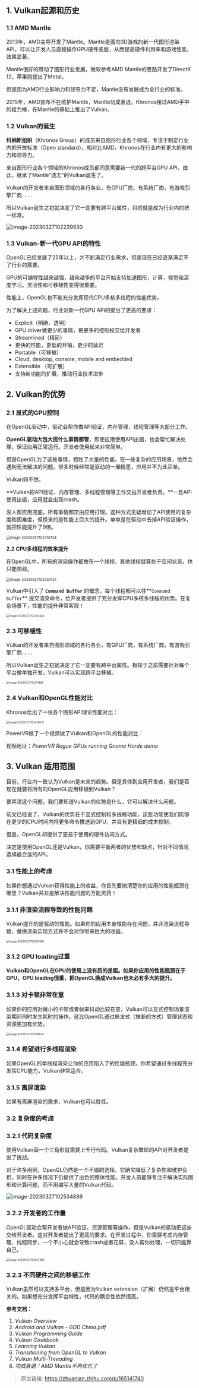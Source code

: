 ## 1. Vulkan起源和历史

### 1.1 AMD Mantle

2013年，AMD主导开发了Mantle。Mantle是面向3D游戏的新一代图形渲染 API，可以让开发人员直接操作GPU硬件底层，从而提高硬件利用率和游戏性能，效果显著。

Mantle很好的带动了图形行业发展，微软参考AMD Mantle的思路开发了DirectX 12，苹果则提出了Metal。

但是因为AMD行业影响力和领导力不足，Mantle没有发展成为全行业的标准。

2015年，AMD宣布不在维护Mantle，Mantle功成身退。Khronos接过AMD手中的接力棒，在Mantle的基础上推出了Vulkan。



### 1.2 Vulkan的诞生

**科纳斯组织**（Khronos Group）的成员来自图形行业各个领域，专注于制定行业内的开放标准（Open standard）。相对比AMD，Khronos在行业内有更大的影响力和领导力。

来自图形行业各个领域的Khronos成员都同意需要新一代的跨平台GPU API，由此，继承了Mantle”遗志“的Vulkan诞生了。

Vulkan的开发者来自图形领域的各行各业，有GPU厂商，有系统厂商，有游戏引擎厂商… …

所以Vulkan诞生之初就决定了它一定要有跨平台属性，目的就是成为行业内的统一标准。

![image-20230327102239930](.asserts/image-20230327102239930.png)



### 1.3 Vulkan-新一代GPU API的特性

OpenGL已经发展了25年以上，并不断满足行业需求，但是现在已经逐渐满足不了行业的需要。

GPU的可编程性越来越强，越来越多的平台开始支持加速图形，计算，视觉和深度学习。灵活性和可移植性变得很重要。

性能上，OpenGL也不能充分发挥现代CPU多核多线程的性能优势。

为了解决上述问题，行业对新一代GPU API的提出了更高的要求：

- Explicit（明确、透明）
- GPU driver做更少的事情，把更多的控制权交给开发者
- Streamlined（精简）
- 更快的性能，更低的开销，更少的延迟
- Portable（可移植）
- Cloud, desktop, console, mobile and embedded
- Extensible （可扩展）
- 支持新功能的扩展，推动行业技术进步



## 2. Vulkan的优势

### 2.1 显式的GPU控制

在OpenGL驱动中，驱动会帮你做API验证，内存管理，线程管理等大部分工作。

**OpenGL驱动大包大揽什么事情都管**，即使应用使用API出错，也会帮忙解决处理，保证应用正常运行。开发者使用起来非常简单。

但是OpenGL为了这些事情，牺牲了大量的性能。在一些复杂的应用场景，依然会遇到无法解决的问题，很多时候经常是驱动的一厢情愿，应用并不为此买单。

Vulkan则不然。

**Vulkan把API验证、内存管理、多线程管理等工作交由开发者负责。**一旦API使用出错，应用就会出现crash。

没人帮应用兜底，所有事情都交由应用打理。这种方式无疑增加了API使用的复杂度和困难度，但换来的是性能上巨大的提升。单单是在驱动中去掉API验证操作，就把性能提升了9倍。

<img src=".asserts/image-20230327102310734.png" alt="image-20230327102310734" style="zoom:67%;" />

**2.2 CPU多线程的效率提升**

在OpenGL中，所有的渲染操作都放在一个线程，其他线程就算处于空闲状态，也只能围观。

<img src=".asserts/image-20230327102333137.png" alt="image-20230327102333137" style="zoom:67%;" />

Vulkan中引入了 **`Command Buffer`** 的概念，每个线程都可以往**`Command Buffer`** 提交渲染命令，给开发者提供了充分发挥CPU多核多线程的优势。在复杂场景下，性能的提升非常客观！

<img src=".asserts/image-20230327102352442.png" alt="image-20230327102352442" style="zoom:50%;" />

### 2.3 可移植性

Vulkan的开发者来自图形领域的各行各业，有GPU厂商，有系统厂商，有游戏引擎厂商… …

所以Vulkan诞生之初就决定了它一定要有跨平台属性。相较于之前需要针对每个平台做单独开发，Vulkan可以实现跨平台移植。

<img src=".asserts/image-20230327102411484.png" alt="image-20230327102411484" style="zoom:50%;" />

### 2.4 Vulkan和OpenGL性能对比

Khronos给出了一张各个图形API理论性能对比：

<img src=".asserts/image-20230327102429015.png" alt="image-20230327102429015" style="zoom:50%;" />

PowerVR做了一个视频做了Vulkan和OpenGL的性能对比：

视频地址：*PowerVR Rogue GPUs running Gnome Horde demo*



## 3. Vulkan 适用范围

目前，行业内一致认为Vulkan是未来的趋势。但是具体到应用开发者，我们是否现在就要将所有的OpenGL应用移植到Vulkan？

要弄清这个问题，我们要知道Vulkan的优势是什么，它可以解决什么问题。

前文已经说了，Vulkan的优势在于显式控制和多线程功能，这些功能使我们能够在更少的CPU时间内将更多命令推送到GPU，并具有更精细的成本控制。

但是，OpenGL却提供了更易于使用的硬件访问方式。

决定是使用OpenGL还是Vulkan，你需要平衡两者的优势和缺点，针对不同情况选择最合适的API。

### 3.1 性能上的考虑

如果你想通过Vulkan获得性能上的收益，你首先要搞清楚你的应用的性能瓶颈在哪里？Vulkan并非是解决性能问题的万能灵药！

### 3.1.1 非渲染流程导致的性能问题

Vulkan提升的是驱动的性能。如果你的应用本身性能存在问题，并非渲染流程导致，替换渲染实现方式并不会对你带来巨大的收益。

<img src=".asserts/image-20230327102500168.png" alt="image-20230327102500168" style="zoom:50%;" />

### 3.1.2 GPU loading过重

**Vulkan和OpenGL在GPU的使用上没有质的差距。如果你应用的性能瓶颈在于GPU，GPU loading很重，把OpenGL换成Vulkan也未必有多大的提升。**

### 3.1.3 对卡顿非常在意

如果你的应用对微小的卡顿或者帧率抖动比较在意，Vulkan可以显式控制场景渲染期间何时发生耗时的操作。这比OpenGL通过启发式（推断的方式）管理状态和资源更加有优势。

<img src=".asserts/image-20230327102516620.png" alt="image-20230327102516620" style="zoom:50%;" />

### 3.1.4 希望进行多线程渲染

如果OpenGL的单线程渲染让你的应用陷入了的性能瓶颈，你希望通过多线程充分发挥CPU能力，Vulkan非常适合。

### 3.1.5 离屏渲染

如果有离屏渲染的需求，Vulkan也可以胜任。

### 3.2 复杂度的考虑

### 3.2.1 代码复杂度

使用Vulkan画一个三角形就需要上千行代码。Vulkan复杂繁琐的API对开发者提出了挑战。

对于许多用例，OpenGL仍然是一个不错的选择。它确实降低了复杂性和维护负担，同时在许多情况下仍提供了出色的整体性能。开发人员能够专注于解决实际图形和计算问题，而不用编写大量的Vulkan代码。

![image-20230327102534889](.asserts/image-20230327102534889.png)

### 3.2.2 开发者的工作量

OpenGL驱动会帮开发者做API验证、资源管理等操作，但是Vulkan的驱动把这些交给开发者。这对开发者提出了更高的要求。在开发过程中，你需要考虑内存管理、线程同步，一个不小心就会导致crash或者花屏，没人帮你处理，一切只能靠自己。

<img src=".asserts/image-20230327102547368.png" alt="image-20230327102547368" style="zoom:50%;" />

### 3.2.3 不同硬件之间的移植工作

Vulkan虽然可以支持多平台，但是因为Vulkan extension（扩展）仍然是平台相关的。如果想充分发挥平台特性，代码的耦合性依然很高。

**参考文档：**

1. *Vulkan Overview*
2. *Android and Vulkan - GDD China.pdf*
3. *Vulkan Programming Guide*
4. *Vulkan Cookbook*
5. *Learning Vulkan*
6. *Transitioning from OpenGL to Vulkan*
7. *Vulkan Multi-Threading*
8. *功成身退：AMD Mantle不再优化了*

> 原文链接: https://zhuanlan.zhihu.com/p/165141740